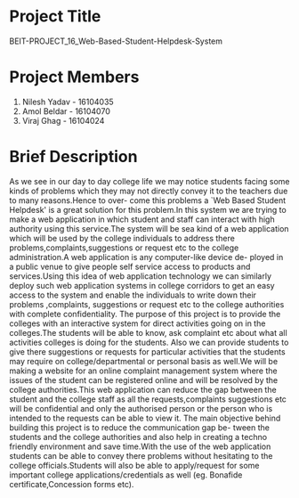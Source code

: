 # Project Title
BEIT-PROJECT_16_Web-Based-Student-Helpdesk-System
# Project Members
1) Nilesh Yadav - 16104035
2) Amol Beldar - 16104070
3) Viraj Ghag - 16104024
# Brief Description
  As we see in our day to day college life we may notice students facing some kinds of problems
which they may not directly convey it to the teachers due to many reasons.Hence to over-
come this problems a `Web Based Student Helpdesk' is a great solution for this problem.In
this system we are trying to make a web application in which student and staff can interact
with high authority using this service.The system will be sea kind of a web application which
will be used by the college individuals to address there problems,complaints,suggestions or
request etc to the college administration.A web application is any computer-like device de-
ployed in a public venue to give people self service access to products and services.Using this
idea of web application technology we can similarly deploy such web application systems
in college corridors to get an easy access to the system and enable the individuals to write
down their problems ,complaints, suggestions or request etc to the college authorities with
complete confidentiality.
  The purpose of this project is to provide the colleges with an interactive system for direct
activities going on in the colleges.The students will be able to know, ask complaint etc
about what all activities colleges is doing for the students. Also we can provide students
to give there suggestions or requests for particular activities that the students may require
on college/departmental or personal basis as well.We will be making a website for an online
complaint management system where the issues of the student can be registered online and
will be resolved by the college authorities.This web application can reduce the gap between
the student and the college staff as all the requests,complaints suggestions etc will be confidential and only the authorised person or the person who is intended to the requests can be able to view it.
  The main objective behind building this project is to reduce the communication gap be-
tween the students and the college authorities and also help in creating a techno friendly
environment and save time.With the use of the web application students can be able to
convey there problems without hesitating to the college officials.Students will also be able
to apply/request for some important college applications/credentials as well (eg. Bonafide
certificate,Concession forms etc).
